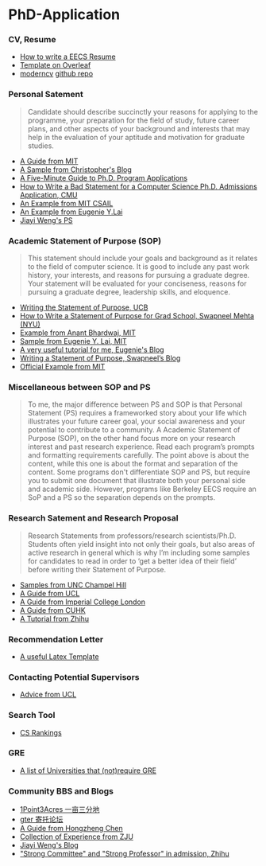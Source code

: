 
# PhD-Application

### CV, Resume
- [How to write a EECS Resume](https://www.eecsresume.com/article)
- [Template on Overleaf](https://www.overleaf.com/latex/templates/resume-template-by-anubhav/dhmkrwtksdgy)
- [moderncv](https://ctan.org/tex-archive/macros/latex/contrib/moderncv?lang=en) [github repo](https://github.com/xdanaux/moderncv)

### Personal Satement
> Candidate should describe succinctly your reasons for applying to the programme, your preparation for the field of study, future career plans, and other aspects of your background and interests that may help in the evaluation of your aptitude and motivation for graduate studies.

- [A Guide from MIT](https://mitcommlab.mit.edu/broad/commkit/graduate-school-personal-statement/)
- [A Sample from Christopher's Blog](http://cwfletcher.net/Pages/SoP.php)
- [A Five-Minute Guide to Ph.D. Program Applications](https://pg.ucsd.edu/PhD-application-tips.htm)
- [How to Write a Bad Statement for a Computer Science Ph.D. Admissions Application, CMU](http://www.cs.cmu.edu/~pavlo/blog/2015/10/how-to-write-a-bad-statement-for-a-computer-science-phd-admissions-application.html)
- [An Example from MIT CSAIL](https://mitcommlab.mit.edu/eecs/wp-content/uploads/sites/6/2016/09/CS-grad-school-personal-statement-annotated-example.pdf)
- [An Example from Eugenie Y.Lai](https://eugenielai.github.io/docs/application/ps-cal-eylai.pdf)
- [Jiayi Weng's PS](https://trinkle23897.github.io/pdf/PS-CMU.pdf)

### Academic Statement of Purpose (SOP)
> This statement should include your goals and background as it relates to the field of computer science. It is good to include any past work history, your interests, and reasons for pursuing a graduate degree. Your statement will be evaluated for your conciseness, reasons for pursuing a graduate degree, leadership skills, and eloquence.

- [Writing the Statement of Purpose, UCB](https://grad.berkeley.edu/admissions/steps-to-apply/requirements/statement-purpose/)
- [How to Write a Statement of Purpose for Grad School, Swapneel Mehta (NYU)](https://swapneelm.github.io/how-to-write-a-statement-of-purpose-for-grad-school)
- [Example from  Anant Bhardwaj, MIT](http://people.csail.mit.edu/anantb/public/docs/sop/phd_admission_sop.pdf)
- [Sample from Eugenie Y. Lai, MIT](https://eugenielai.github.io/docs/application/sop-mit-eylai.pdf)
- [A very useful tutorial for me, Eugenie's Blog](https://eugenielai.github.io/posts/another-annotated-sop.html)
- [Writing a Statement of Purpose, Swapneel’s Blog](https://djunicode.github.io/2018/10/16/writing-a-statement-of-purpose.html)
- [Official Example from MIT](https://mitcommlab.mit.edu/broad/wp-content/uploads/sites/5/2016/09/Broad_CommKit_GradSchool_Personal_AAE2.png)

### Miscellaneous between SOP and PS
> To me, the major difference between PS and SOP is that Personal Statement (PS) requires a frameworked story about your life which illustrates your future career goal, your social awareness and your potential to contribute to a community. A Academic Statement of Purpose (SOP), on the other hand focus more on your research interest and past research experience. Read each program’s prompts and formatting requirements carefully. The point above is about the content, while this one is about the format and separation of the content. Some programs don't differentiate SOP and PS, but require you to submit one document that illustrate both your personal side and academic side. However, programs like Berkeley EECS require an SoP and a PS so the separation depends on the prompts.

### Research Satement and Research Proposal
> Research Statements from professors/research scientists/Ph.D. Students often yield insight into not only their goals, but also areas of active research in general which is why I’m including some samples for candidates to read in order to ‘get a better idea of their field’ before writing their Statement of Purpose.
- [Samples from UNC Champel Hill](https://www.cs.unc.edu/~cssa/guides/proposals/index.html)
- [A Guide from UCL](https://www.ucl.ac.uk/ioe-writing-centre/plan-your-assignment/write-a-research-proposal)
- [A Guide from Imperial College London](https://www.imperial.ac.uk/research-and-innovation/research-office/preparing-and-costing-a-proposal/planning-a-proposal/)
- [A Guide from CUHK](https://www.ilc.cuhk.edu.hk/EN/ENResources/Writing_Research.aspx)
- [A Tutorial from Zhihu](https://zhuanlan.zhihu.com/p/298343066)

### Recommendation Letter
- [A useful Latex Template](https://github.com/Dieselmarble/PhD-Application/blob/main/Recommendation%20Letter/THU%20Letter%20of%20Recommendation%20Template.zip)

### Contacting Potential Supervisors
- [Advice from UCL](http://depts.washington.edu/scholarq/pdfs/UCL%20contacting%20UK%20supervisors.PDF)

### Search Tool
- [CS Rankings](https://csrankings.org/)

### GRE
- [A list of Universities that (not)require GRE](https://github.com/Dieselmarble/PhD-Application/blob/main/GRE/CS_CS-Adjacent%20GRE%20Requirements.xlsx)

### Community BBS and Blogs
- [1Point3Acres 一亩三分地](https://www.1point3acres.com/bbs/)
- [gter 寄托论坛](https://www.gter.net/)
- [A Guide from Hongzheng Chen](https://chhzh123.github.io/blogs/2021-05-22-phd-application/)
- [Collection of Experience from ZJU](https://github.com/Dieselmarble/PhD-Application/blob/main/Practical%20Experience/%E6%B5%99%E5%A4%A7%E9%A3%9E%E8%B7%83%E6%89%8B%E5%86%8C.pdf)
- [Jiayi Weng's Blog](https://trinkle23897.github.io/posts/application#%E6%9C%AC%E7%A7%91%E5%AD%A6%E6%A0%A1%E9%99%A2%E7%B3%BBgpa)
- ["Strong Committee" and "Strong Professor" in admission, Zhihu](https://zhuanlan.zhihu.com/p/128037373)
